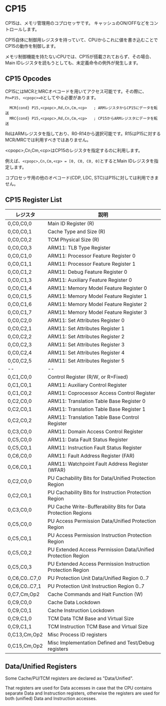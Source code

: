 # CP15

CP15は、メモリ管理用のコプロセッサです。 キャッシュのON/OFFなどをコントロールします。 

CP15自体に制御用レジスタを持っていて、CPUからこれに値を書き込むことでCP15の動作を制御します。

メモリ制御機能を持たないCPUでは、CP15が搭載されておらず、その場合、Main IDレジスタを読もうとしても、未定義命令の例外が発生します。

## CP15 Opcodes

CP15にはMCRとMRCオペコードを用いてアクセス可能です。その際に、`Pn=P15, <cpopc>=0`としてやる必要があります。

```
  MCR{cond} P15,<cpopc>,Rd,Cn,Cm,<cp>   ; ARMレジスタからCP15にデータを転送
  MRC{cond} P15,<cpopc>,Rd,Cn,Cm,<cp>   ; CP15からARMレジスタにデータを転送
```

RdはARMレジスタを指しており、R0-R14から選択可能です。R15はP15に対するMCR/MRCでは利用すべきではありません。

\<cpopc\>,Cn,Cm,\<cp\>はCP15のレジスタを指定するのに利用します。

例えば、`<cpopc>,Cn,Cm,<cp> = [0, C0, C0, 0]`とするとMain IDレジスタを指定します。

コプロセッサ用の他のオペコード(CDP, LDC, STC)はP15に対しては利用できません。

## CP15 Register List

レジスタ | 説明 
-- | -- 
0,C0,C0,0 | Main ID Register (R)
0,C0,C0,1 | Cache Type and Size (R)
0,C0,C0,2 | TCM Physical Size (R)
0,C0,C0,3 | ARM11: TLB Type Register
0,C0,C1,0 | ARM11: Processor Feature Register 0
0,C0,C1,1 | ARM11: Processor Feature Register 1
0,C0,C1,2 | ARM11: Debug Feature Register 0
0,C0,C1,3 | ARM11: Auxiliary Feature Register 0
0,C0,C1,4 | ARM11: Memory Model Feature Register 0
0,C0,C1,5 | ARM11: Memory Model Feature Register 1
0,C0,C1,6 | ARM11: Memory Model Feature Register 2
0,C0,C1,7 | ARM11: Memory Model Feature Register 3
0,C0,C2,0 | ARM11: Set Attributes Register 0
0,C0,C2,1 | ARM11: Set Attributes Register 1
0,C0,C2,2 | ARM11: Set Attributes Register 2
0,C0,C2,3 | ARM11: Set Attributes Register 3
0,C0,C2,4 | ARM11: Set Attributes Register 4
0,C0,C2,5 | ARM11: Set Attributes Register 5
-- | -- 
0,C1,C0,0     | Control Register (R/W, or R=Fixed)
0,C1,C0,1     | ARM11: Auxiliary Control Register
0,C1,C0,2     | ARM11: Coprocessor Access Control Register
0,C2,C0,0     | ARM11: Translation Table Base Register 0
0,C2,C0,1     | ARM11: Translation Table Base Register 1
0,C2,C0,2     | ARM11: Translation Table Base Control Register
0,C3,C0,0     | ARM11: Domain Access Control Register
0,C5,C0,0     | ARM11: Data Fault Status Register
0,C5,C0,1     | ARM11: Instruction Fault Status Register
0,C6,C0,0     | ARM11: Fault Address Register (FAR)
0,C6,C0,1     | ARM11: Watchpoint Fault Address Register (WFAR)
0,C2,C0,0     | PU Cachability Bits for Data/Unified Protection Region
0,C2,C0,1     | PU Cachability Bits for Instruction Protection Region
0,C3,C0,0     | PU Cache Write-Bufferability Bits for Data Protection Regions
0,C5,C0,0     | PU Access Permission Data/Unified Protection Region
0,C5,C0,1     | PU Access Permission Instruction Protection Region
0,C5,C0,2     | PU Extended Access Permission Data/Unified Protection Region
0,C5,C0,3     | PU Extended Access Permission Instruction Protection Region
0,C6,C0..C7,0 | PU Protection Unit Data/Unified Region 0..7
0,C6,C0..C7,1 | PU Protection Unit Instruction Region 0..7
0,C7,Cm,Op2   | Cache Commands and Halt Function (W)
0,C9,C0,0     | Cache Data Lockdown
0,C9,C0,1     | Cache Instruction Lockdown
0,C9,C1,0     | TCM Data TCM Base and Virtual Size
0,C9,C1,1     | TCM Instruction TCM Base and Virtual Size
0,C13,Cm,Op2  | Misc Process ID registers
0,C15,Cm,Op2  | Misc Implementation Defined and Test/Debug registers

## Data/Unified Registers

Some Cache/PU/TCM registers are declared as "Data/Unified".

That registers are used for Data accesses in case that the CPU contains separate Data and Instruction registers, otherwise the registers are used for both (unified) Data and Instruction accesses.
